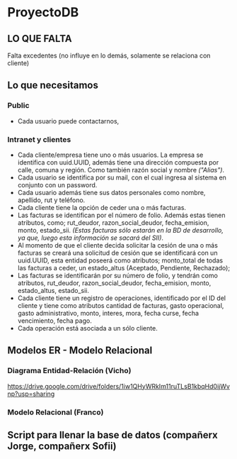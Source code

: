 # ProyectoDB

## LO QUE FALTA

Falta excedentes (no influye en lo demás, solamente se relaciona con cliente)

## Lo que necesitamos

### Public
* Cada usuario puede contactarnos, 

### Intranet y clientes

* Cada cliente/empresa tiene uno o más usuarios. La empresa se identifica con uuid.UUID, además tiene una dirección compuesta por calle, comuna y región. Como también razón social y nombre _("Alias")_.
* Cada usuario se identifica por su mail, con el cual ingresa al sistema en conjunto con un password.
* Cada usuario además tiene sus datos personales como nombre, apellido, rut y teléfono.
* Cada cliente tiene la opción de ceder una o más facturas.
* Las facturas se identifican por el número de folio. Además estas tienen atributos, como; rut_deudor, razon_social_deudor, fecha_emision, monto, estado_sii. _(Estas facturas sólo estarán en la BD de desarrollo, ya que, luego esta información se sacará del SII)_.
* Al momento de que el cliente decida solicitar la cesión de una o más facturas se creará una solicitud de cesión que se identificará con un uuid.UUID, esta entidad poseerá como atributos; monto_total de todas las facturas a ceder, un estado_altus (Aceptado, Pendiente, Rechazado);
* Las facturas se identificarán por su número de folio, y tendrán como atributos, rut_deudor, razon_social_deudor, fecha_emision, monto, estado_altus, estado_sii. 
* Cada cliente tiene un registro de operaciones, identificado por el ID del cliente y tiene como atributos cantidad de facturas, gasto operacional, gasto administrativo, monto, interes, mora, fecha curse, fecha vencimiento, fecha pago.
* Cada operación está asociada a un sólo cliente.

## Modelos ER - Modelo Relacional

### Diagrama Entidad-Relación (Vicho)

https://drive.google.com/drive/folders/1iw1QHyWRkIm11ruTLsB1kbqHd0ijWvnp?usp=sharing 

### Modelo Relacional (Franco)


## Script para llenar la base de datos (compañerx Jorge, compañerx Sofii)

